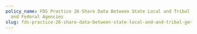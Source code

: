 ```yaml
---
policy_name: FDS Practice 26 Share Data Between State Local and Tribal Governments
  and Federal Agencies
slug: fds-practice-26-share-data-between-state-local-and-and-tribal-governments-and-federal-agencies
---
```

